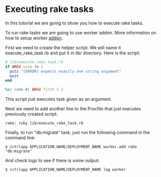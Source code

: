 # Executing rake tasks

In this tutorial we are going to show you how to execute rake tasks.

To run rake tasks we are going to use worker addon. More information on how to setup worker [addon](https://www.cloudcontrol.com/documentation/add-ons/worker).

First we need to create the helper script. We will name it execute_rake_task.rb and put it in lib/ directory. Here is the script:
~~~ruby
# lib/execute_rake_task.rb
if ARGV.size != 1
  puts "[ERROR] expects exactly one string argument"
  exit
end

%x/ rake #{ ARGV.first } /
~~~

This script just executes task given as an argument.

Next we need to add another line to the Procfile that just executes previously created script:

    rake: ruby lib/execute_rake_task.rb

Finally, to run "db:migrate" task, just run the following command in the command line:

    $ cctrlapp APPLICATION_NAME/DEPLOYMENT_NAME worker.add rake "db:migrate"

And check logs to see if there is some output:

    $ cctrlapp APPLICATION_NAME/DEPLOYMENT_NAME log worker
